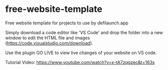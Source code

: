 # free-website-template

Free website template for projects to use by defilaunch.app

Simply download a code editor like 'VS Code' and drop the folder into a new window to edit the HTML file and images (https://code.visualstudio.com/download).

Use the plugin GO LIVE to view live changes of your website on VS code.

Tutorial Video: https://www.youtube.com/watch?v=x-tA7zqgzec&t=163s
